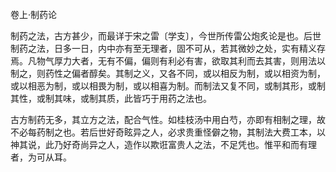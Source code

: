 卷上·制药论

制药之法，古方甚少，而最详于宋之雷〔学支〕，今世所传雷公炮炙论是也。后世制药之法，日多一日，内中亦有至无理者，固不可从，若其微妙之处，实有精义存焉。凡物气厚力大者，无有不偏，偏则有利必有害，欲取其利而去其害，则用法以制之，则药性之偏者醇矣。其制之义，又各不同，或以相反为制，或以相资为制，或以相恶为制，或以相畏为制，或以相喜为制。而制法又复不同，或制其形，或制其性，或制其味，或制其质，此皆巧于用药之法也。

古方制药无多，其立方之法，配合气性。如桂枝汤中用白芍，亦即有相制之理，故不必每药制之也。若后世好奇眩异之人，必求贵重怪僻之物，其制法大费工本，以神其说，此乃好奇尚异之人，造作以欺诳富贵人之法，不足凭也。惟平和而有理者，为可从耳。

